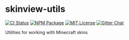 skinview-utils
========

[![CI Status](https://img.shields.io/github/workflow/status/bs-community/skinview-utils/CI?label=CI&logo=github&style=flat-square)](https://github.com/bs-community/skinview-utils/actions?query=workflow:CI)
[![NPM Package](https://img.shields.io/npm/v/skinview-utils.svg?style=flat-square)](https://www.npmjs.com/package/skinview-utils)
[![MIT License](https://img.shields.io/badge/license-MIT-yellowgreen.svg?style=flat-square)](https://github.com/bs-community/skinview-utils/blob/master/LICENSE)
[![Gitter Chat](https://img.shields.io/gitter/room/TechnologyAdvice/Stardust.svg?style=flat-square)](https://gitter.im/skinview3d/Lobby)

Utilities for working with Minecraft skins

